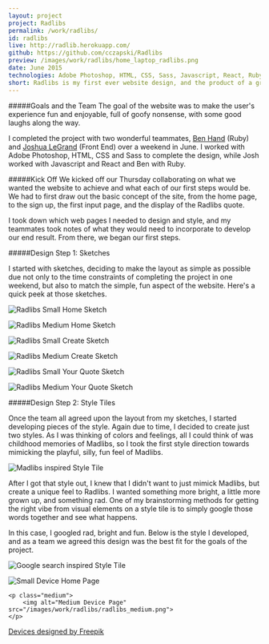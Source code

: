 ```yaml
---
layout: project
project: Radlibs
permalink: /work/radlibs/
id: radlibs
live: http://radlib.herokuapp.com/
github: https://github.com/cczapski/Radlibs
preview: /images/work/radlibs/home_laptop_radlibs.png
date: June 2015
technologies: Adobe Photoshop, HTML, CSS, Sass, Javascript, React, Ruby
short: Radlibs is my first ever website design, and the product of a group hackathon project at the <a href="http://theironyard.com/">Iron Yard</a>. For any of you who remember adlibs or madlibs, Radlibs is a play off of those word games, combining a database of randomly generated famous quotes and user input for parts of speech. 
---
```


#####Goals and the Team
The goal of the website was to make the user's experience fun and enjoyable, full of goofy nonsense, with some good laughs along the way. 

I completed the project with two wonderful teammates, <a href="https://github.com/BenHand">Ben Hand</a> (Ruby) and <a href="https://twitter.com/jlagrange87">Joshua LeGrand</a> (Front End) over a weekend in June. I worked with Adobe Photoshop, HTML, CSS and Sass to complete the design, while Josh worked with Javascript and React and Ben with Ruby.

#####Kick Off
We kicked off our Thursday collaborating on what we wanted the website to achieve and what each of our first steps would be. We had to first draw out the basic concept of the site, from the home page, to the sign up, the first input page, and the display of the Radlibs quote. 

I took down which web pages I needed to design and style, and my teammates took notes of what they would need to incorporate to develop our end result. From there, we began our first steps.

#####Design Step 1: Sketches

I started with sketches, deciding to make the layout as simple as possible due not only to the time constraints of completing the project in one weekend, but also to match the simple, fun aspect of the website. Here's a quick peek at those sketches.

<div class="sketches">
    <p class="sketch">
        <img alt="Radlibs Small Home Sketch" src="/images/work/radlibs/sketch_home_small.jpg">
    </p>
    <p class="sketch">
        <img alt="Radlibs Medium Home Sketch" src="/images/work/radlibs/sketch_home_medium.jpg">
    </p>
    <p class="sketch">
        <img alt="Radlibs Small Create Sketch" src="/images/work/radlibs/sketch_create_small.jpg">
    </p>
    <p class="sketch">
        <img alt="Radlibs Medium Create Sketch" src="/images/work/radlibs/sketch_create_medium.jpg">
    </p>
    <p class="sketch">
        <img alt="Radlibs Small Your Quote Sketch" src="/images/work/radlibs/sketch_yourquote_small.jpg">
    </p>
    <p class="sketch">
        <img alt="Radlibs Medium Your Quote Sketch" src="/images/work/radlibs/sketch_yourquote_medium.jpg">
    </p>
</div>

#####Design Step 2: Style Tiles

Once the team all agreed upon the layout from my sketches, I started developing pieces of the style. Again due to time, I decided to create just two styles. As I was thinking of colors and feelings, all I could think of was childhood memories of Madlibs, so I took the first style direction towards mimicking the playful, silly, fun feel of Madlibs. 

<p class="center">
    <img alt="Madlibs inspired Style Tile" src="/images/work/radlibs/style_tile_radlibs_v1.jpg">
</p>

After I got that style out, I knew that I didn't want to just mimick Madlibs, but create a unique feel to Radlibs. I wanted something more bright, a little more grown up, and something rad. One of my brainstorming methods for getting the right vibe from visual elements on a style tile is to simply google those words together and see what happens. 

In this case, I googled rad, bright and fun. Below is the style I developed, and as a team we agreed this design was the best fit for the goals of the project.

<p class="center">
    <img alt="Google search inspired Style Tile" src="/images/work/radlibs/style_tile_radlibs_v2.jpg">
</p>

<!-- #####Challenges


#####Conclusions
 -->
<div class="devices">
    <p class="small">
        <img alt="Small Device Home Page" src="/images/work/radlibs/home_small_radlibs.png">
    </p>

    <p class="medium">
        <img alt="Medium Device Page" src="/images/work/radlibs/radlibs_medium.png">
    </p>

</div>
<a class="credit" href='http://www.freepik.com/free-vector/screens-collection-free-vector_713789.htm'>Devices designed by Freepik</a>